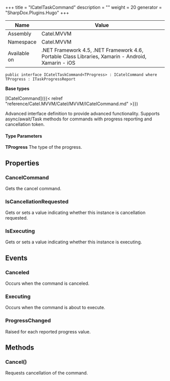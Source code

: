 

+++
title = "ICatelTaskCommand" 
description = ""
weight = 20
generator = "SharpDox.Plugins.Hugo"
+++

Name|Value
---|---
Assembly|Catel.MVVM
Namespace|Catel.MVVM
Available on|.NET Framework 4.5, .NET Framework 4.6, Portable Class Libraries, Xamarin - Android, Xamarin - iOS

```
public interface ICatelTaskCommand<TProgress> : ICatelCommand where TProgress : ITaskProgressReport 
```

**Base types**

[ICatelCommand]({{< relref "reference/Catel.MVVM/Catel/MVVM/ICatelCommand.md" >}})

Advanced interface definition to provide advanced functionality. Supports async/await/Task methods for commands with progress reporting and cancellation token.

#### Type Parameters

**TProgress**
The type of the progress.

## Properties

### CancelCommand

Gets the cancel command.

### IsCancellationRequested

Gets or sets a value indicating whether this instance is cancellation requested.

### IsExecuting

Gets or sets a value indicating whether this instance is executing.

## Events

### Canceled

Occurs when the command is canceled.

### Executing

Occurs when the command is about to execute.

### ProgressChanged

Raised for each reported progress value.

## Methods

### Cancel()

Requests cancellation of the command.

